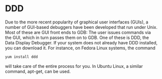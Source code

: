 # DDD

Due to the more recent popularity of graphical user interfaces (GUIs),
a number of GUI-based debuggers have been developed that run under Unix. Most of these are GUI front ends to GDB: The user issues commands via the GUI, which in turn passes them on to GDB. One of these
is DDD, the Data Display Debugger.
If your system does not already have DDD installed, you can download it. For instance, on Fedora Linux systems, the command

```bash
yum install ddd
```

will take care of the entire process for you. In Ubuntu Linux, a similar
command, apt-get, can be used.
